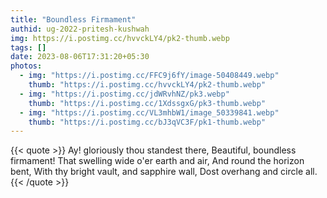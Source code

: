 ```yaml
---
title: "Boundless Firmament"
authid: ug-2022-pritesh-kushwah
img: https://i.postimg.cc/hvvckLY4/pk2-thumb.webp
tags: []
date: 2023-08-06T17:31:20+05:30
photos:
  - img: "https://i.postimg.cc/FFC9j6fY/image-50408449.webp"
    thumb: "https://i.postimg.cc/hvvckLY4/pk2-thumb.webp"
  - img: "https://i.postimg.cc/jdWRvhNZ/pk3.webp"
    thumb: "https://i.postimg.cc/1XdssgxG/pk3-thumb.webp"
  - img: "https://i.postimg.cc/VL3mhbW1/image_50339841.webp"
    thumb: "https://i.postimg.cc/bJ3qVC3F/pk1-thumb.webp"
---
```


{{< quote >}}
Ay! gloriously thou standest there,
Beautiful, boundless firmament!
That swelling wide o'er earth and air,
And round the horizon bent,
With thy bright vault, and sapphire wall,
Dost overhang and circle all.
{{< /quote >}}
